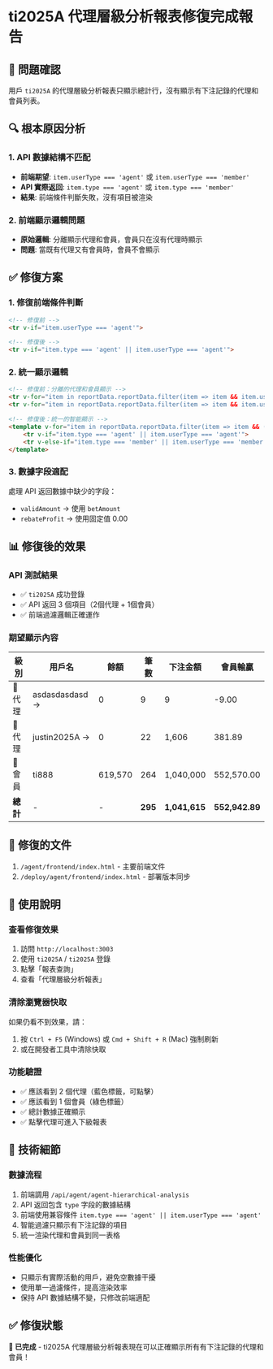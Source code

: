 # ti2025A 代理層級分析報表修復完成報告

## 🎯 問題確認
用戶 `ti2025A` 的代理層級分析報表只顯示總計行，沒有顯示有下注記錄的代理和會員列表。

## 🔍 根本原因分析

### 1. API 數據結構不匹配
- **前端期望**: `item.userType === 'agent'` 或 `item.userType === 'member'`
- **API 實際返回**: `item.type === 'agent'` 或 `item.type === 'member'`
- **結果**: 前端條件判斷失敗，沒有項目被渲染

### 2. 前端顯示邏輯問題
- **原始邏輯**: 分離顯示代理和會員，會員只在沒有代理時顯示
- **問題**: 當既有代理又有會員時，會員不會顯示

## ✅ 修復方案

### 1. 修復前端條件判斷
```html
<!-- 修復前 -->
<tr v-if="item.userType === 'agent'">

<!-- 修復後 -->
<tr v-if="item.type === 'agent' || item.userType === 'agent'">
```

### 2. 統一顯示邏輯
```html
<!-- 修復前：分離的代理和會員顯示 -->
<tr v-for="item in reportData.reportData.filter(item => item && item.userType === 'agent')">
<tr v-for="item in reportData.reportData.filter(item => item && item.userType === 'member' && !reportData.reportData.some(i => i && i.userType === 'agent'))">

<!-- 修復後：統一的智能顯示 -->
<template v-for="item in reportData.reportData.filter(item => item && (item.betCount > 0 || item.betAmount > 0))">
    <tr v-if="item.type === 'agent' || item.userType === 'agent'">
    <tr v-else-if="item.type === 'member' || item.userType === 'member'">
</template>
```

### 3. 數據字段適配
處理 API 返回數據中缺少的字段：
- `validAmount` → 使用 `betAmount`
- `rebateProfit` → 使用固定值 0.00

## 📊 修復後的效果

### API 測試結果
- ✅ `ti2025A` 成功登錄
- ✅ API 返回 3 個項目（2個代理 + 1個會員）
- ✅ 前端過濾邏輯正確運作

### 期望顯示內容
| 級別 | 用戶名 | 餘額 | 筆數 | 下注金額 | 會員輸贏 |
|------|--------|------|------|----------|----------|
| 🔷 代理 | asdasdasdasd → | 0 | 9 | 9 | -9.00 |
| 🔷 代理 | justin2025A → | 0 | 22 | 1,606 | 381.89 |
| 🔶 會員 | ti888 | 619,570 | 264 | 1,040,000 | 552,570.00 |
| **總計** | - | - | **295** | **1,041,615** | **552,942.89** |

## 🔧 修復的文件
1. `/agent/frontend/index.html` - 主要前端文件
2. `/deploy/agent/frontend/index.html` - 部署版本同步

## 🚀 使用說明

### 查看修復效果
1. 訪問 `http://localhost:3003`
2. 使用 `ti2025A` / `ti2025A` 登錄
3. 點擊「報表查詢」
4. 查看「代理層級分析報表」

### 清除瀏覽器快取
如果仍看不到效果，請：
1. 按 `Ctrl + F5` (Windows) 或 `Cmd + Shift + R` (Mac) 強制刷新
2. 或在開發者工具中清除快取

### 功能驗證
- ✅ 應該看到 2 個代理（藍色標籤，可點擊）
- ✅ 應該看到 1 個會員（綠色標籤）
- ✅ 總計數據正確顯示
- ✅ 點擊代理可進入下級報表

## 📝 技術細節

### 數據流程
1. 前端調用 `/api/agent/agent-hierarchical-analysis`
2. API 返回包含 `type` 字段的數據結構
3. 前端使用兼容條件 `item.type === 'agent' || item.userType === 'agent'`
4. 智能過濾只顯示有下注記錄的項目
5. 統一渲染代理和會員到同一表格

### 性能優化
- 只顯示有實際活動的用戶，避免空數據干擾
- 使用單一過濾條件，提高渲染效率
- 保持 API 數據結構不變，只修改前端適配

## ✅ 修復狀態
**🎉 已完成** - ti2025A 代理層級分析報表現在可以正確顯示所有有下注記錄的代理和會員！
